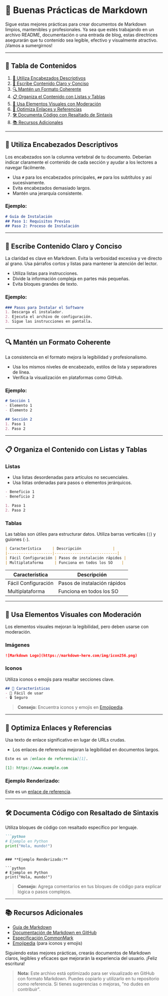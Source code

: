 # 🌟 **Buenas Prácticas de Markdown**

Sigue estas mejores prácticas para crear documentos de Markdown limpios, mantenibles y profesionales. Ya sea que estés trabajando en un archivo README, documentación o una entrada de blog, estas directrices asegurarán que tu contenido sea legible, efectivo y visualmente atractivo. ¡Vamos a sumergirnos!

---

## 📑 **Tabla de Contenidos**

1. [🔖 Utiliza Encabezados Descriptivos](#-utiliza-encabezados-descriptivos)
2. [📝 Escribe Contenido Claro y Conciso](#-escribe-contenido-claro-y-conciso)
3. [🔍 Mantén un Formato Coherente](#-mantén-un-formato-coherente)
4. [📋 Organiza el Contenido con Listas y Tablas](#-organiza-el-contenido-con-listas-y-tablas)
5. [🎨 Usa Elementos Visuales con Moderación](#-usa-elementos-visuales-con-moderación)
6. [🔗 Optimiza Enlaces y Referencias](#-optimiza-enlaces-y-referencias)
7. [🛠️ Documenta Código con Resaltado de Sintaxis](#%EF%B8%8F-documenta-c%C3%B3digo-con-resaltado-de-sintaxis)
8. [📚 Recursos Adicionales](#-recursos-adicionales)

---

## 🔖 **Utiliza Encabezados Descriptivos**

Los encabezados son la columna vertebral de tu documento. Deberían indicar claramente el contenido de cada sección y ayudar a los lectores a navegar fácilmente.

- Usa `#` para los encabezados principales, `##` para los subtítulos y así sucesivamente.
- Evita encabezados demasiado largos.
- Mantén una jerarquía consistente.

### **Ejemplo:**

```markdown
# Guía de Instalación
## Paso 1: Requisitos Previos
## Paso 2: Proceso de Instalación
```

---

## 📝 **Escribe Contenido Claro y Conciso**

La claridad es clave en Markdown. Evita la verbosidad excesiva y ve directo al grano. Usa párrafos cortos y listas para mantener la atención del lector.

- Utiliza listas para instrucciones.
- Divide la información compleja en partes más pequeñas.
- Evita bloques grandes de texto.

### **Ejemplo:**

```markdown
### Pasos para Instalar el Software
1. Descarga el instalador.
2. Ejecuta el archivo de configuración.
3. Sigue las instrucciones en pantalla.
```

---

## 🔍 **Mantén un Formato Coherente**

La consistencia en el formato mejora la legibilidad y profesionalismo.

- Usa los mismos niveles de encabezado, estilos de lista y separadores de línea.
- Verifica la visualización en plataformas como GitHub.

### **Ejemplo:**

```markdown
# Sección 1
- Elemento 1
- Elemento 2

## Sección 2
1. Paso 1
2. Paso 2
```

---

## 📋 **Organiza el Contenido con Listas y Tablas**

### **Listas**

- Usa listas desordenadas para artículos no secuenciales.
- Usa listas ordenadas para pasos o elementos jerárquicos.

```markdown
- Beneficio 1
- Beneficio 2

1. Paso 1
2. Paso 2
```

### **Tablas**

Las tablas son útiles para estructurar datos. Utiliza barras verticales (`|`) y guiones (`-`).

```markdown
| Característica     | Descripción              |
|--------------------|----------------------------|
| Fácil Configuración | Pasos de instalación rápidos |
| Multiplataforma     | Funciona en todos los SO    |
```

| Característica     | Descripción              |
|--------------------|----------------------------|
| Fácil Configuración | Pasos de instalación rápidos |
| Multiplataforma     | Funciona en todos los SO    |

---

## 🎨 **Usa Elementos Visuales con Moderación**

Los elementos visuales mejoran la legibilidad, pero deben usarse con moderación.

### **Imágenes**

```markdown
![Markdown Logo](https://markdown-here.com/img/icon256.png)
```

### **Iconos**

Utiliza iconos o emojis para resaltar secciones clave.

```markdown
## 🚀 Características
- 🌟 Fácil de usar
- 🔒 Seguro
```

> **Consejo:** Encuentra iconos y emojis en [Emojipedia](https://emojipedia.org/).

---

## 🔗 **Optimiza Enlaces y Referencias**

Usa texto de enlace significativo en lugar de URLs crudas.

- Los enlaces de referencia mejoran la legibilidad en documentos largos.

```markdown
Este es un [enlace de referencia][1].

[1]: https://www.example.com
```

### **Ejemplo Renderizado:**

Este es un [enlace de referencia][1].

[1]: https://www.example.com

---

## 🛠️ **Documenta Código con Resaltado de Sintaxis**

Utiliza bloques de código con resaltado específico por lenguaje.

```markdown
```python
# Ejemplo en Python
print("Hola, mundo!")
```
```

### **Ejemplo Renderizado:**

```python
# Ejemplo en Python
print("Hola, mundo!")
```

> **Consejo:** Agrega comentarios en tus bloques de código para explicar lógica o pasos complejos.

---

## 📚 **Recursos Adicionales**

- [Guía de Markdown](https://www.markdownguide.org)
- [Documentación de Markdown en GitHub](https://docs.github.com/en/github/writing-on-github)
- [Especificación CommonMark](https://commonmark.org/)
- [Emojipedia](https://emojipedia.org/) (para iconos y emojis)

Siguiendo estas mejores prácticas, crearás documentos de Markdown claros, legibles y eficaces que mejorarán la experiencia del usuario. ¡Feliz escritura!

> **Nota:** Este archivo está optimizado para ser visualizado en GitHub con formato Markdown. Puedes copiarlo y utilizarlo en tu repositorio como referencia. Si tienes sugerencias o mejoras, "no dudes en contribuir".

